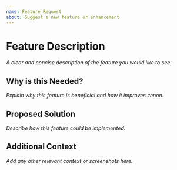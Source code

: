 ```yaml
---
name: Feature Request
about: Suggest a new feature or enhancement
---
```



# Feature Description

*A clear and concise description of the feature you would like to see.*

## Why is this Needed?

*Explain why this feature is beneficial and how it improves zenon.*

## Proposed Solution

*Describe how this feature could be implemented.*

## Additional Context

*Add any other relevant context or screenshots here.*
